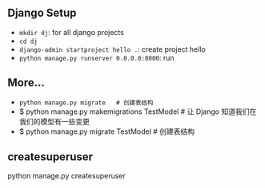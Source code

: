 ## Django Setup

- `mkdir dj`: for all django projects
- `cd dj`
- `django-admin startproject hello .`: create project hello
- `python manage.py runserver 0.0.0.0:8000`: run


## More...

- `python manage.py migrate   # 创建表结构`
- $ python manage.py makemigrations TestModel  # 让 Django 知道我们在我们的模型有一些变更
- $ python manage.py migrate TestModel   # 创建表结构

## createsuperuser

python manage.py createsuperuser